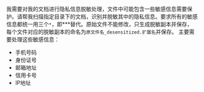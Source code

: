 我需要对我的文档进行隐私信息脱敏处理，文件中可能包含一些敏感信息需要保护。请帮我扫描指定目录下的文档，识别并脱敏其中的隐私信息。要求所有的敏感信息都统一用三个`*`，即***替代。原始文件不能修改，只生成脱敏副本并保存，每个文件对应的脱敏副本的命名为`原文件名_desensitized.扩展名`并保存。
主要需要处理这些敏感信息：
- 手机号码
- 身份证号  
- 邮箱地址
- 信用卡号
- IP地址